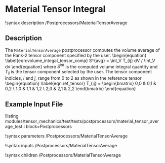 # Material Tensor Integral

!syntax description /Postprocessors/MaterialTensorAverage

## Description

The `MaterialTensorAverage` postprocessor computes the volume average of the
Rank-2 tensor component specified by the user.
\begin{equation}
  \label{eqn:volume_integal_tensor_comp}
  S^{avg} = \int_V T_{ij} dV / \int_V dv
\end{equation}
where $S^{int}$ is the computed volume integral quantity and $T_{ij}$ is the
tensor component selected by the user.
The tensor component indicies, $i$ and $j$, range from 0 to 2 as shown in the
reference tensor
\begin{equation}
  \label{eqn:ref_tensor}
  T_{ij} = \begin{bmatrix}
            0,0 & 0,1 & 0,2 \\
            1,0 & 1,1 & 1,2 \\
            2,0 & 2,1 & 2,2
            \end{bmatrix}
\end{equation}

## Example Input File

!listing modules/tensor_mechanics/test/tests/postprocessors/material_tensor_average_test.i block=Postprocessors

!syntax parameters /Postprocessors/MaterialTensorAverage

!syntax inputs /Postprocessors/MaterialTensorAverage

!syntax children /Postprocessors/MaterialTensorAverage
